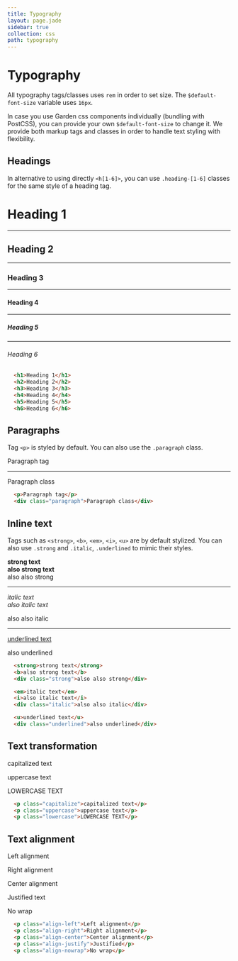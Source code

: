 ```yaml
---
title: Typography
layout: page.jade
sidebar: true
collection: css
path: typography
---
```


# Typography
All typography tags/classes uses `rem` in order to set size. The `$default-font-size` variable uses `16px`.

In case you use Garden css components individually (bundling with PostCSS), you can provide your own `$default-font-size` to change it.
We provide both markup tags and classes in order to handle text styling with flexibility.

## Headings

In alternative to using directly `<h[1-6]>`, you can use `.heading-[1-6]` classes for the same style of a heading tag.

<div class="example">
  <h1>Heading 1</h1>

  <hr />

  <h2>Heading 2</h2>

  <hr />

  <h3>Heading 3</h3>

  <hr />

  <h4>Heading 4</h4>

  <hr />

  <h5>Heading 5</h5>

  <hr />

  <h6>Heading 6</h6>
</div>

```html
  <h1>Heading 1</h1>
  <h2>Heading 2</h2>
  <h3>Heading 3</h3>
  <h4>Heading 4</h4>
  <h5>Heading 5</h5>
  <h6>Heading 6</h6>
```

## Paragraphs

Tag `<p>` is styled by default. You can also use the `.paragraph` class.

<div class="example">
  <p>Paragraph tag</p>

  <hr />

  <div class="paragraph">Paragraph class</div>
</div>

```html
  <p>Paragraph tag</p>
  <div class="paragraph">Paragraph class</div>
```

## Inline text

Tags such as `<strong>`, `<b>`, `<em>`, `<i>`, `<u>` are by default stylized. You can also use `.strong` and `.italic`, `.underlined` to mimic their styles.

<div class="example">
  <strong>strong text</strong> <br>
  <b>also strong text</b> <br>
  <div class="strong">also also strong</div>

  <hr />

  <em>italic text</em> <br>
  <i>also italic text</i> <br>
  <div class="italic">also also italic</div>

  <hr />

  <u>underlined text</u> <br>
  <div class="underlined">also underlined</div>
</div>

```html
  <strong>strong text</strong>
  <b>also strong text</b>
  <div class="strong">also also strong</div>

  <em>italic text</em>
  <i>also italic text</i>
  <div class="italic">also also italic</div>

  <u>underlined text</u>
  <div class="underlined">also underlined</div>
```

## Text transformation

<div class="example">
  <p class="capitalize">capitalized text</p>

  <p class="uppercase">uppercase text</p>

  <p class="lowercase">LOWERCASE TEXT</p>
</div>

```html
  <p class="capitalize">capitalized text</p>
  <p class="uppercase">uppercase text</p>
  <p class="lowercase">LOWERCASE TEXT</p>
```

## Text alignment

<div class="example">
  <p class="align-left">Left alignment</p>

  <p class="align-right">Right alignment</p>

  <p class="align-center">Center alignment</p>

  <p class="align-justify">Justified text</p>

  <p class="align-nowrap">No wrap</p>
</div>

```html
  <p class="align-left">Left alignment</p>
  <p class="align-right">Right alignment</p>
  <p class="align-center">Center alignment</p>
  <p class="align-justify">Justified</p>
  <p class="align-nowrap">No wrap</p>
```
